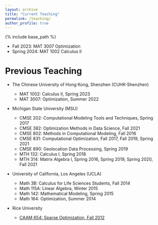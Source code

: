 ```yaml
---
layout: archive
title: "Current Teaching"
permalink: /teaching/
author_profile: true
---
```


{% include base_path %}


* Fall 2023: MAT 3007 Optimization
* Spring 2024: MAT 1002 Calculus II

Previous Teaching
======
* The Chinese University of Hong Kong, Shenzhen (CUHK-Shenzhen)
  * MAT 1002: Calculus II, Spring 2023 
  * MAT 3007: Optimization, Summer 2022 

* Michigan State University (MSU)
  * CMSE 202: Computational Modeling Tools and Techniques, Spring 2017
  * CMSE 382: Optimization Methods in Data Science, Fall 2021
  * CMSE 802: Methods in Computational Modeling, Fall 2016
  * CMSE 831: Computational Optimization, Fall 2017, Fall 2019, Spring 2021
  * CMSE 890: Geolocation Data Processing, Spring 2019
  * MTH 132: Calculus I, Spring 2018
  * MTH 314: Matrix Algebra I, Spring 2016, Spring 2019, Spring 2020, Fall 2021

* University of California, Los Angeles (UCLA)
  * Math 3B: Calculus for Life Sciences Students, Fall 2014
  * Math 115A: Linear Algebra, Winter 2015
  * Math 142: Mathematical Modeling, Spring 2015
  * Math 164: Optimization, Summer 2014

* Rice University
  * [CAAM 654: Sparse Optimization, Fall 2012](http://www.caam.rice.edu/~optimization/sparse/index.html)
